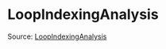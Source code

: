 # LoopIndexingAnalysis

Source: [LoopIndexingAnalysis](../../../csrc/device_lower/analysis/index_compute.h#L178)
